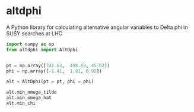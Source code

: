
# altdphi
A Python library for calculating alternative angular variables to
Delta phi in SUSY searches at LHC

```python
import numpy as np
from altdphi import AltDphi


pt = np.array([741.63,  498.69, 45.62])
phi = np.array([-1.41,  1.81, 0.92])

alt = AltDphi(pt = pt, phi = phi)

alt.min_omega_tilde
alt.min_omega_hat
alt.min_chi
```
